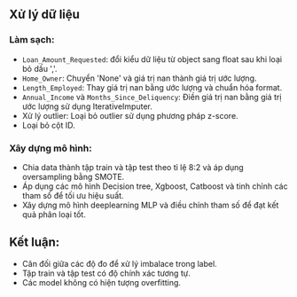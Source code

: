 ## Xử lý dữ liệu

### Làm sạch:
- `Loan_Amount_Requested`: đổi kiểu dữ liệu từ object sang float sau khi loại bỏ dấu ','.
- `Home_Owner`: Chuyển 'None' và giá trị nan thành giá trị ước lượng.
- `Length_Employed`: Thay giá trị nan bằng ước lượng và chuẩn hóa format.
- `Annual_Income` và `Months_Since_Deliquency`: Điền giá trị nan bằng giá trị ước lượng sử dụng IterativeImputer.
- Xử lý outlier: Loại bỏ outlier sử dụng phương pháp z-score.
- Loại bỏ cột ID.

### Xây dựng mô hình:
- Chia data thành tập train và tập test theo tỉ lệ 8:2 và áp dụng oversampling bằng SMOTE.
- Áp dụng các mô hình Decision tree, Xgboost, Catboost và tinh chỉnh các tham số để tối ưu hiệu suất.
- Xây dựng mô hình deeplearning MLP và điều chỉnh tham số để đạt kết quả phân loại tốt.

## Kết luận:
- Cân đối giữa các độ đo để xử lý imbalace trong label.
- Tập train và tập test có độ chính xác tương tự.
- Các model không có hiện tượng overfitting.
